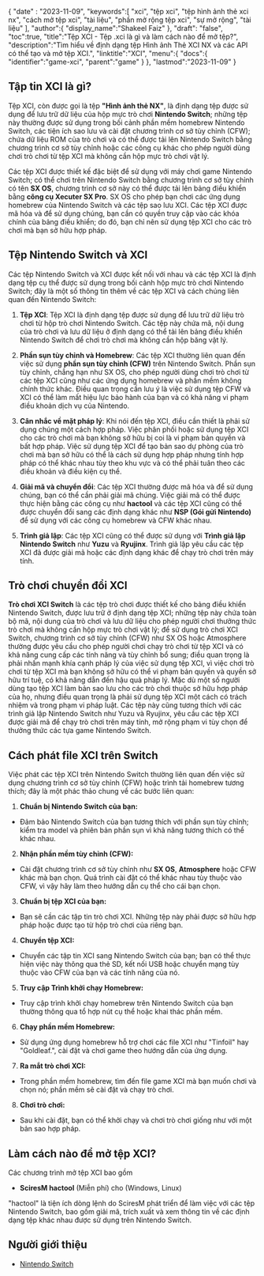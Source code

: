 {
"date" :  "2023-11-09",
   "keywords":[
"xci",
"tệp xci",
"tệp hình ảnh thẻ xci nx",
"cách mở tệp xci",
"tài liệu",
"phần mở rộng tệp xci",
"sự mở rộng",
"tài liệu"
],
   "author":{
"display_name":"Shakeel Faiz"
},
"draft": "false",
"toc":true,
"title":"Tệp XCI - Tệp .xci là gì và làm cách nào để mở tệp?",
   "description":"Tìm hiểu về định dạng tệp Hình ảnh Thẻ XCI NX và các API có thể tạo và mở tệp XCI.",
   "linktitle":"XCI",
   "menu":{
      "docs":{
         "identifier":"game-xci",
         "parent":"game"
}
},
"lastmod":"2023-11-09"
}

## Tập tin XCI là gì?

Tệp XCI, còn được gọi là tệp **"Hình ảnh thẻ NX"**, là định dạng tệp được sử dụng để lưu trữ dữ liệu của hộp mực trò chơi **Nintendo Switch**; những tệp này thường được sử dụng trong bối cảnh phần mềm homebrew Nintendo Switch, các tiện ích sao lưu và cài đặt chương trình cơ sở tùy chỉnh (CFW); chứa dữ liệu ROM của trò chơi và có thể được tải lên Nintendo Switch bằng chương trình cơ sở tùy chỉnh hoặc các công cụ khác cho phép người dùng chơi trò chơi từ tệp XCI mà không cần hộp mực trò chơi vật lý.

Các tệp XCI được thiết kế đặc biệt để sử dụng với máy chơi game Nintendo Switch; có thể chơi trên Nintendo Switch bằng chương trình cơ sở tùy chỉnh có tên **SX OS**, chương trình cơ sở này có thể được tải lên bảng điều khiển bằng **công cụ Xecuter SX Pro**. SX OS cho phép bạn chơi các ứng dụng homebrew của Nintendo Switch và các tệp sao lưu XCI. Các tệp XCI được mã hóa và để sử dụng chúng, bạn cần có quyền truy cập vào các khóa chính của bảng điều khiển; do đó, bạn chỉ nên sử dụng tệp XCI cho các trò chơi mà bạn sở hữu hợp pháp.

## Tệp Nintendo Switch và XCI

Các tệp Nintendo Switch và XCI được kết nối với nhau và các tệp XCI là định dạng tệp cụ thể được sử dụng trong bối cảnh hộp mực trò chơi Nintendo Switch; đây là một số thông tin thêm về các tệp XCI và cách chúng liên quan đến Nintendo Switch:

1. **Tệp XCI**: Tệp XCI là định dạng tệp được sử dụng để lưu trữ dữ liệu trò chơi từ hộp trò chơi Nintendo Switch. Các tệp này chứa mã, nội dung của trò chơi và lưu dữ liệu ở định dạng có thể tải lên bảng điều khiển Nintendo Switch để chơi trò chơi mà không cần hộp băng vật lý.
    












2. **Phần sụn tùy chỉnh và Homebrew**: Các tệp XCI thường liên quan đến việc sử dụng **phần sụn tùy chỉnh (CFW)** trên Nintendo Switch. Phần sụn tùy chỉnh, chẳng hạn như SX OS, cho phép người dùng chơi trò chơi từ các tệp XCI cũng như các ứng dụng homebrew và phần mềm không chính thức khác. Điều quan trọng cần lưu ý là việc sử dụng tệp CFW và XCI có thể làm mất hiệu lực bảo hành của bạn và có khả năng vi phạm điều khoản dịch vụ của Nintendo.
    












3. **Cân nhắc về mặt pháp lý**: Khi nói đến tệp XCI, điều cần thiết là phải sử dụng chúng một cách hợp pháp. Việc phân phối hoặc sử dụng tệp XCI cho các trò chơi mà bạn không sở hữu bị coi là vi phạm bản quyền và bất hợp pháp. Việc sử dụng tệp XCI để tạo bản sao dự phòng của trò chơi mà bạn sở hữu có thể là cách sử dụng hợp pháp nhưng tính hợp pháp có thể khác nhau tùy theo khu vực và có thể phải tuân theo các điều khoản và điều kiện cụ thể.
    












4. **Giải mã và chuyển đổi**: Các tệp XCI thường được mã hóa và để sử dụng chúng, bạn có thể cần phải giải mã chúng. Việc giải mã có thể được thực hiện bằng các công cụ như **hactool** và các tệp XCI cũng có thể được chuyển đổi sang các định dạng khác như **NSP (Gói gửi Nintendo)** để sử dụng với các công cụ homebrew và CFW khác nhau.
    












5. **Trình giả lập**: Các tệp XCI cũng có thể được sử dụng với **Trình giả lập Nintendo Switch** như **Yuzu** và **Ryujinx**. Trình giả lập yêu cầu các tệp XCI đã được giải mã hoặc các định dạng khác để chạy trò chơi trên máy tính.

## Trò chơi chuyển đổi XCI

**Trò chơi XCI Switch** là các tệp trò chơi được thiết kế cho bảng điều khiển Nintendo Switch, được lưu trữ ở định dạng tệp XCI; những tệp này chứa toàn bộ mã, nội dung của trò chơi và lưu dữ liệu cho phép người chơi thưởng thức trò chơi mà không cần hộp mực trò chơi vật lý; để sử dụng trò chơi XCI Switch, chương trình cơ sở tùy chỉnh (CFW) như SX OS hoặc Atmosphere thường được yêu cầu cho phép người chơi chạy trò chơi từ tệp XCI và có khả năng cung cấp các tính năng và tùy chỉnh bổ sung; điều quan trọng là phải nhấn mạnh khía cạnh pháp lý của việc sử dụng tệp XCI, vì việc chơi trò chơi từ tệp XCI mà bạn không sở hữu có thể vi phạm bản quyền và quyền sở hữu trí tuệ, có khả năng dẫn đến hậu quả pháp lý. Mặc dù một số người dùng tạo tệp XCI làm bản sao lưu cho các trò chơi thuộc sở hữu hợp pháp của họ, nhưng điều quan trọng là phải sử dụng tệp XCI một cách có trách nhiệm và trong phạm vi pháp luật. Các tệp này cũng tương thích với các trình giả lập Nintendo Switch như Yuzu và Ryujinx, yêu cầu các tệp XCI được giải mã để chạy trò chơi trên máy tính, mở rộng phạm vi tùy chọn để thưởng thức các tựa game Nintendo Switch.

## Cách phát file XCI trên Switch

Việc phát các tệp XCI trên Nintendo Switch thường liên quan đến việc sử dụng chương trình cơ sở tùy chỉnh (CFW) hoặc trình tải homebrew tương thích; đây là một phác thảo chung về các bước liên quan:

1. **Chuẩn bị Nintendo Switch của bạn:**
    












- Đảm bảo Nintendo Switch của bạn tương thích với phần sụn tùy chỉnh; kiểm tra model và phiên bản phần sụn vì khả năng tương thích có thể khác nhau.
2. **Nhận phần mềm tùy chỉnh (CFW):**
    












- Cài đặt chương trình cơ sở tùy chỉnh như **SX OS**, **Atmosphere** hoặc CFW khác mà bạn chọn. Quá trình cài đặt có thể khác nhau tùy thuộc vào CFW, vì vậy hãy làm theo hướng dẫn cụ thể cho cái bạn chọn.
3. **Chuẩn bị tệp XCI của bạn:**
    












- Bạn sẽ cần các tập tin trò chơi XCI. Những tệp này phải được sở hữu hợp pháp hoặc được tạo từ hộp trò chơi của riêng bạn.
4. **Chuyển tệp XCI:**
    












- Chuyển các tập tin XCI sang Nintendo Switch của bạn; bạn có thể thực hiện việc này thông qua thẻ SD, kết nối USB hoặc chuyển mạng tùy thuộc vào CFW của bạn và các tính năng của nó.
5. **Truy cập Trình khởi chạy Homebrew:**
    












- Truy cập trình khởi chạy homebrew trên Nintendo Switch của bạn thường thông qua tổ hợp nút cụ thể hoặc khai thác phần mềm.
6. **Chạy phần mềm Homebrew:**
    












- Sử dụng ứng dụng homebrew hỗ trợ chơi các file XCI như "Tinfoil" hay "Goldleaf.", cài đặt và chơi game theo hướng dẫn của ứng dụng.
7. **Ra mắt trò chơi XCI:**
    












- Trong phần mềm homebrew, tìm đến file game XCI mà bạn muốn chơi và chọn nó; phần mềm sẽ cài đặt và chạy trò chơi.
8. **Chơi trò chơi:**
    












- Sau khi cài đặt, bạn có thể khởi chạy và chơi trò chơi giống như với một bản sao hợp pháp.

## Làm cách nào để mở tệp XCI?

Các chương trình mở tệp XCI bao gồm

- **SciresM hactool** (Miễn phí) cho (Windows, Linux)

"hactool" là tiện ích dòng lệnh do SciresM phát triển để làm việc với các tệp Nintendo Switch, bao gồm giải mã, trích xuất và xem thông tin về các định dạng tệp khác nhau được sử dụng trên Nintendo Switch.

## Người giới thiệu
* [Nintendo Switch](https://en.wikipedia.org/wiki/Nintendo_Switch)
